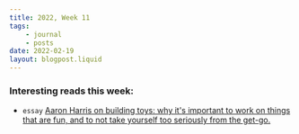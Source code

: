 ```yaml
---
title: 2022, Week 11
tags: 
    - journal
    - posts
date: 2022-02-19
layout: blogpost.liquid
---
```


### Interesting reads this week:

* `essay` [Aaron Harris on building toys: why it's important to work on things that are fun, and to not take yourself too seriously from the get-go.](https://blog.aaronkharris.com/why-build-toys)